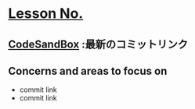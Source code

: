 # [Lesson No.](リンク)
## [CodeSandBox](リンク) :最新のコミットリンク

## Concerns and areas to focus on
- commit link
- commit link
